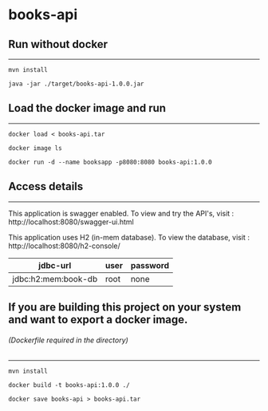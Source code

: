 # books-api

## Run without docker
----------------------------------------------
```
mvn install
```
```
java -jar ./target/books-api-1.0.0.jar
```

## Load the docker image and run
-----------------------------------------------
```
docker load < books-api.tar
```
```
docker image ls
```
```
docker run -d --name booksapp -p8080:8080 books-api:1.0.0
```

## Access details
------------------------------------------------------------------
This application is swagger enabled. 
To view and try the API's, visit : http://localhost:8080/swagger-ui.html

This application uses H2 (in-mem database).
To view the database, visit :  http://localhost:8080/h2-console/

| jdbc-url | user | password |
| ------ | ------ | -------- |
| jdbc:h2:mem:book-db | root | none |


## If you are building this project on your system and want to export a docker image.
###### (Dockerfile required in the directory)
-----------------------------------------------
```
mvn install
```
```
docker build -t books-api:1.0.0 ./
```
```
docker save books-api > books-api.tar
```
